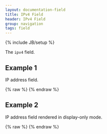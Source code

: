 ```yaml
---
layout: documentation-field
title: IPv4 Field
header: IPv4 Field
group: navigation
tags: field
---
```

{% include JB/setup %}

The ```ipv4``` field.

<!-- INCLUDE_API_DOCS: ipv4 -->


## Example 1
IP address field.
<div id="field1"> </div>
{% raw %}
<script type="text/javascript" id="field1-script">
$("#field1").alpaca({
    "data": "100.60",
    "schema": {
        "format": "ip-address"
    }
});
</script>
{% endraw %}


## Example 2
IP address field rendered in display-only mode.
<div id="field2"> </div>
{% raw %}
<script type="text/javascript" id="field2-script">
$("#field2").alpaca({
    "data": "128.253.180.2",
    "schema": {
        "format": "ip-address"
    },
    "options": {
        "label": "IP Address"
    },
    "view": "bootstrap-display"
});
</script>
{% endraw %}
